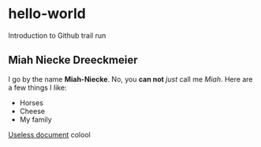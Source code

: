 # hello-world
Introduction to Github trail run
## Miah Niecke Dreeckmeier
I go by the name **Miah-Niecke**. No, you **can not** *just* call me *Miah*. 
Here are a few things I like:
- Horses
- Cheese
- My family

[Useless document](https://1drv.ms/w/s!AmZLf2o_SZl4kzt1w2rBT5k0chIH?e=cIzGOY)
 colool
